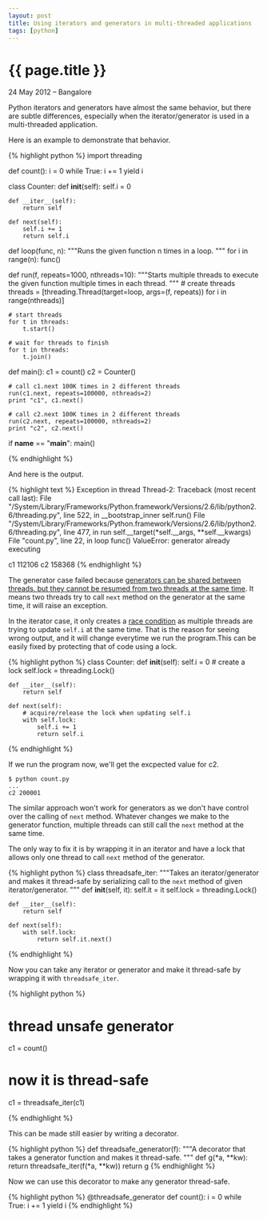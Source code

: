 ```yaml
---
layout: post
title: Using iterators and generators in multi-threaded applications
tags: [python]
---
```


# {{ page.title }}
<p class="meta">24 May 2012 &#8211; Bangalore</p>

Python iterators and generators have almost the same behavior, but
there are subtle differences, especially when the iterator/generator
is used in a multi-threaded application.

Here is an example to demonstrate that behavior.

{% highlight python %}
import threading

def count():
    i = 0
    while True:
        i += 1
        yield i

class Counter:
    def __init__(self):
        self.i = 0

    def __iter__(self):
        return self

    def next(self):
        self.i += 1
        return self.i

def loop(func, n):
    """Runs the given function n times in a loop.
    """
    for i in range(n):
        func()

def run(f, repeats=1000, nthreads=10):
    """Starts multiple threads to execute the given function multiple
    times in each thread.
    """
    # create threads
    threads = [threading.Thread(target=loop, args=(f, repeats)) 
               for i in range(nthreads)]

    # start threads
    for t in threads:
        t.start()

    # wait for threads to finish
    for t in threads:
        t.join()

def main():
    c1 = count()
    c2 = Counter()

    # call c1.next 100K times in 2 different threads
    run(c1.next, repeats=100000, nthreads=2)
    print "c1", c1.next()

    # call c2.next 100K times in 2 different threads
    run(c2.next, repeats=100000, nthreads=2)
    print "c2", c2.next()

if __name__ == "__main__":
    main()

{% endhighlight %}

And here is the output.

{% highlight text %}
Exception in thread Thread-2:
Traceback (most recent call last):
  File "/System/Library/Frameworks/Python.framework/Versions/2.6/lib/python2.6/threading.py", line 522, in __bootstrap_inner
    self.run()
  File "/System/Library/Frameworks/Python.framework/Versions/2.6/lib/python2.6/threading.py", line 477, in run
    self.__target(*self.__args, **self.__kwargs)
  File "count.py", line 22, in loop
    func()
ValueError: generator already executing

c1 112106
c2 158368
{% endhighlight %}
    
The generator case failed because [generators can be shared between
threads, but they cannot be resumed from two threads at the same
time][1]. It means two threads try to call `next` method on the
generator at the same time, it will raise an exception.

In the iterator case, it only creates a [race condition][] as multiple
threads are trying to update `self.i` at the same time. That is the
reason for seeing wrong output, and it will change everytime we run
the program.This can be easily fixed by protecting that of code using
a lock.

{% highlight python %}
class Counter:
    def __init__(self):
        self.i = 0
        # create a lock
        self.lock = threading.Lock()

    def __iter__(self):
        return self

    def next(self):
        # acquire/release the lock when updating self.i
        with self.lock:
            self.i += 1
            return self.i
{% endhighlight %}

If we run the program now, we'll get the excpected value for c2.

    $ python count.py
    ...
    c2 200001

The similar approach won't work for generators as we don't have
control over the calling of `next` method. Whatever changes we make to
the generator function, multiple threads can still call the `next`
method at the same time.

The only way to fix it is by wrapping it in an iterator and have a
lock that allows only one thread to call `next` method of the
generator.

{% highlight python %}
class threadsafe_iter:
    """Takes an iterator/generator and makes it thread-safe by
    serializing call to the `next` method of given iterator/generator.
    """
    def __init__(self, it):
        self.it = it
        self.lock = threading.Lock()

    def __iter__(self):
        return self

    def next(self):
        with self.lock:
            return self.it.next()
{% endhighlight %}
    
Now you can take any iterator or generator and make it thread-safe by
wrapping it with `threadsafe_iter`.

{% highlight python %}

# thread unsafe generator
c1 = count()

# now it is thread-safe
c1 = threadsafe_iter(c1)

{% endhighlight %}

This can be made still easier by writing a decorator.

{% highlight python %}
def threadsafe_generator(f):
    """A decorator that takes a generator function and makes it thread-safe.
    """
    def g(*a, **kw):
        return threadsafe_iter(f(*a, **kw))
    return g
{% endhighlight %}

Now we can use this decorator to make any generator thread-safe.

{% highlight python %}
@threadsafe_generator
def count():
    i = 0
    while True:
        i += 1
        yield i
{% endhighlight %}

[1]: http://mail.python.org/pipermail/python-list/2006-March/1037217.html
[race condition]: https://en.wikipedia.org/wiki/Race_condition
